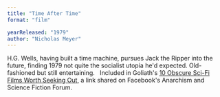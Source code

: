 ```yaml
---
title: "Time After Time"
format: "film"

yearReleased: "1979"
author: "Nicholas Meyer"
---
```

H.G. Wells, having built a time machine, pursues Jack the  Ripper into the future, finding 1979 not quite the socialist utopia he'd  expected. Old-fashioned but still entertaining.
 
Included in Goliath's <a href="http://www.goliath.com/movies/10-obscure-sci-fi-films-worth-seeking-out/"> 10 Obscure Sci-Fi Films Worth Seeking Out</a>, a link shared on  Facebook's Anarchism and Science Fiction Forum.